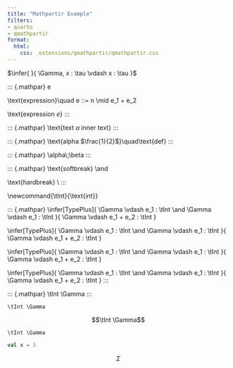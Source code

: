 ```yaml
---
title: "Mathpartir Example"
filters:
- quarto
- qmathpartir
format:
  html:
    css: _extensions/qmathpartir/qmathpartir.css
---
```


$\infer{ }{ \Gamma, x : \tau \vdash x : \tau }$

::: {.mathpar}
e

\text{expression}\quad e ::= n \mid e_1 + e_2

\text{expression $e$}
:::

::: {.mathpar}
\text{text $\alpha\;\text{inner text}$}
:::

::: {.mathpar}
\text{alpha $\frac{1}{2}$}\quad\text{def}
:::

::: {.mathpar}
\alpha\\;\beta
:::

::: {.mathpar}
\text{softbreak}
\and

\text{hardbreak}
\\
:::

\newcommand{\tInt}{\text{int}}

::: {.mathpar}
\infer[TypePlus]{
  \Gamma \vdash e_1 : \tInt
  \and
  \Gamma \vdash e_1 : \tInt
}{
  \Gamma \vdash e_1 + e_2 : \tInt
}

\infer[TypePlus]{
  \Gamma \vdash e_1 : \tInt
  \and
  \Gamma \vdash e_1 : \tInt
}{
  \Gamma \vdash e_1 + e_2 : \tInt
}

\infer[TypePlus]{
  \Gamma \vdash e_1 : \tInt
  \and
  \Gamma \vdash e_1 : \tInt
}{
  \Gamma \vdash e_1 + e_2 : \tInt
}

\infer[TypePlus]{
  \Gamma \vdash e_1 : \tInt
  \and
  \Gamma \vdash e_1 : \tInt
}{
  \Gamma \vdash e_1 + e_2 : \tInt
}
:::

::: {.mathpar}
\tInt \Gamma
:::

``` {.mathpar}
\tInt \Gamma
```

```math {.mathpar}
\tInt \Gamma
```

```mathpar
\tInt \Gamma
```

```scala
val x = 3
```

$$
\Sigma
$$